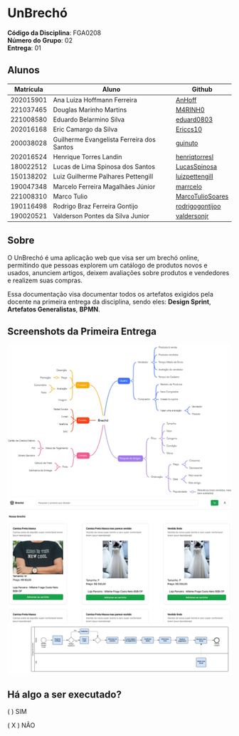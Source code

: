# UnBrechó

**Código da Disciplina**: FGA0208<br>
**Número do Grupo**: 02<br>
**Entrega**: 01<br>

## Alunos

| Matrícula | Aluno                                     | Github           |
| --------- | ----------------------------------------- | ---------------- |
| 202015901 | Ana Luiza Hoffmann Ferreira               | [AnHoff](https://github.com/AnHoff)          |
| 221037465 | Douglas Marinho Martins                   | [M4RINH0](https://github.com/M4RINH0)        |
| 221008580 | Eduardo Belarmino Silva                   | [eduard0803](https://github.com/eduard0803)  |
| 202016168 | Eric Camargo da Silva                     | [Ericcs10](https://github.com/Ericcs10)      |
| 200038028 | Guilherme Evangelista Ferreira dos Santos | [guinuto](https://github.com/guinuto)        |
| 202016524 | Henrique Torres Landin                    | [henriqtorresl](https://github.com/henriqtorresl) |
| 180022512 | Lucas de Lima Spinosa dos Santos          | [LucasSpinosa](https://github.com/LucasSpinosa) |
| 150138202 | Luiz Guilherme Palhares Pettengill        | [luizpettengill](https://github.com/LuizPettengill)|
| 190047348 | Marcelo Ferreira Magalhães Júnior         | [marrcelo](https://github.com/marrcelo)      |
| 221008310 | Marco Tulio                               | [MarcoTulioSoares](https://github.com/MarcoTulioSoares) |
| 190116498 | Rodrigo Braz Ferreira Gontijo             | [rodrigogontijoo](https://github.com/rodrigogontijoo)  |
| 190020521 | Valderson Pontes da Silva Junior          | [valdersonjr](https://github.com/valdersonjr)      |

## Sobre

O UnBrechó é uma aplicação web que visa ser um brechó online, permitindo que pessoas explorem um catálogo de produtos novos e usados, anunciem artigos, deixem avaliações sobre produtos e vendedores e realizem suas compras.

Essa documentação visa documentar todos os artefatos exigidos pela docente na primeira entrega da disciplina, sendo eles: **Design Sprint**, **Artefatos Generalistas**, **BPMN**.

## Screenshots da Primeira Entrega

![](./Imagens/mapa_mental.jpeg)
![](./Imagens/home.jpeg)
![](./Imagens/bpnm_1.png)

## Há algo a ser executado?

( ) SIM

( X ) NÃO
